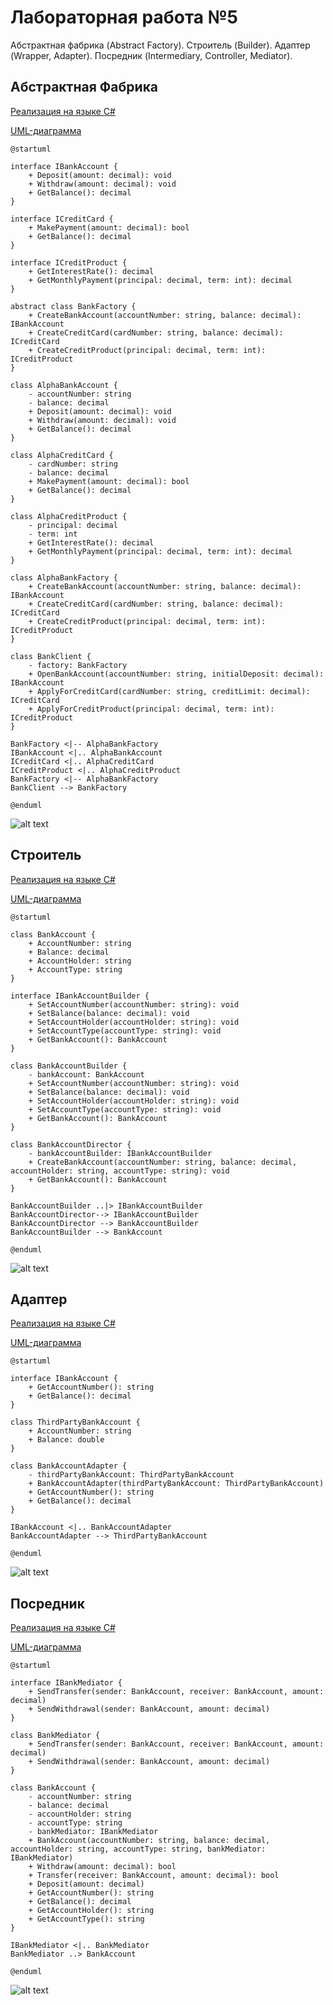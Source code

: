 # Лабораторная работа №5
Абстрактная фабрика (Abstract Factory). Строитель (Builder). Адаптер (Wrapper, Adapter). Посредник (Intermediary, Controller, Mediator).

## Абстрактная Фабрика
[Реализация на языке C#](abstract_factory/)

[UML-диаграмма](abstract_factory/abstract_factory.puml)
```
@startuml

interface IBankAccount {
    + Deposit(amount: decimal): void
    + Withdraw(amount: decimal): void
    + GetBalance(): decimal
}

interface ICreditCard {
    + MakePayment(amount: decimal): bool
    + GetBalance(): decimal
}

interface ICreditProduct {
    + GetInterestRate(): decimal
    + GetMonthlyPayment(principal: decimal, term: int): decimal
}

abstract class BankFactory {
    + CreateBankAccount(accountNumber: string, balance: decimal): IBankAccount
    + CreateCreditCard(cardNumber: string, balance: decimal): ICreditCard
    + CreateCreditProduct(principal: decimal, term: int): ICreditProduct
}

class AlphaBankAccount {
    - accountNumber: string
    - balance: decimal
    + Deposit(amount: decimal): void
    + Withdraw(amount: decimal): void
    + GetBalance(): decimal
}

class AlphaCreditCard {
    - cardNumber: string
    - balance: decimal
    + MakePayment(amount: decimal): bool
    + GetBalance(): decimal
}

class AlphaCreditProduct {
    - principal: decimal
    - term: int
    + GetInterestRate(): decimal
    + GetMonthlyPayment(principal: decimal, term: int): decimal
}

class AlphaBankFactory {
    + CreateBankAccount(accountNumber: string, balance: decimal): IBankAccount
    + CreateCreditCard(cardNumber: string, balance: decimal): ICreditCard
    + CreateCreditProduct(principal: decimal, term: int): ICreditProduct
}

class BankClient {
    - factory: BankFactory
    + OpenBankAccount(accountNumber: string, initialDeposit: decimal): IBankAccount
    + ApplyForCreditCard(cardNumber: string, creditLimit: decimal): ICreditCard
    + ApplyForCreditProduct(principal: decimal, term: int): ICreditProduct
}

BankFactory <|-- AlphaBankFactory
IBankAccount <|.. AlphaBankAccount
ICreditCard <|.. AlphaCreditCard
ICreditProduct <|.. AlphaCreditProduct
BankFactory <|-- AlphaBankFactory
BankClient --> BankFactory

@enduml
```

![alt text](https://github.com/st-georgy/TMP/blob/master/lab5/img/absfact-uml.png)

## Строитель
[Реализация на языке C#](builder/)

[UML-диаграмма](builder/builder.puml)
```
@startuml

class BankAccount {
    + AccountNumber: string
    + Balance: decimal
    + AccountHolder: string
    + AccountType: string
}

interface IBankAccountBuilder {
    + SetAccountNumber(accountNumber: string): void
    + SetBalance(balance: decimal): void
    + SetAccountHolder(accountHolder: string): void
    + SetAccountType(accountType: string): void
    + GetBankAccount(): BankAccount
}

class BankAccountBuilder {
    - bankAccount: BankAccount
    + SetAccountNumber(accountNumber: string): void
    + SetBalance(balance: decimal): void
    + SetAccountHolder(accountHolder: string): void
    + SetAccountType(accountType: string): void
    + GetBankAccount(): BankAccount
}

class BankAccountDirector {
    - bankAccountBuilder: IBankAccountBuilder
    + CreateBankAccount(accountNumber: string, balance: decimal, accountHolder: string, accountType: string): void
    + GetBankAccount(): BankAccount
}

BankAccountBuilder ..|> IBankAccountBuilder
BankAccountDirector--> IBankAccountBuilder
BankAccountDirector --> BankAccountBuilder
BankAccountBuilder --> BankAccount

@enduml
```

![alt text](https://github.com/st-georgy/TMP/blob/master/lab5/img/builder-uml.png)

## Адаптер
[Реализация на языке C#](adapter/)

[UML-диаграмма](adapter/adapter.puml)
```
@startuml

interface IBankAccount {
    + GetAccountNumber(): string
    + GetBalance(): decimal
}

class ThirdPartyBankAccount {
    + AccountNumber: string
    + Balance: double
}

class BankAccountAdapter {
    - thirdPartyBankAccount: ThirdPartyBankAccount
    + BankAccountAdapter(thirdPartyBankAccount: ThirdPartyBankAccount)
    + GetAccountNumber(): string
    + GetBalance(): decimal
}

IBankAccount <|.. BankAccountAdapter
BankAccountAdapter --> ThirdPartyBankAccount

@enduml
```

![alt text](https://github.com/st-georgy/TMP/blob/master/lab5/img/adapter-uml.png)

## Посредник
[Реализация на языке C#](mediator/)

[UML-диаграмма](mediator/mediator.puml)
```
@startuml

interface IBankMediator {
    + SendTransfer(sender: BankAccount, receiver: BankAccount, amount: decimal)
    + SendWithdrawal(sender: BankAccount, amount: decimal)
}

class BankMediator {
    + SendTransfer(sender: BankAccount, receiver: BankAccount, amount: decimal)
    + SendWithdrawal(sender: BankAccount, amount: decimal)
}

class BankAccount {
    - accountNumber: string
    - balance: decimal
    - accountHolder: string
    - accountType: string
    - bankMediator: IBankMediator
    + BankAccount(accountNumber: string, balance: decimal, accountHolder: string, accountType: string, bankMediator: IBankMediator)
    + Withdraw(amount: decimal): bool
    + Transfer(receiver: BankAccount, amount: decimal): bool
    + Deposit(amount: decimal)
    + GetAccountNumber(): string
    + GetBalance(): decimal
    + GetAccountHolder(): string
    + GetAccountType(): string
}

IBankMediator <|.. BankMediator
BankMediator ..> BankAccount

@enduml
```

![alt text](https://github.com/st-georgy/TMP/blob/master/lab5/img/mediator-uml.png)

